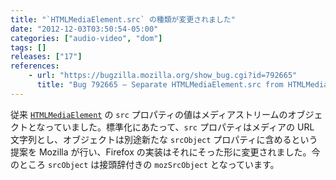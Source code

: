```yaml
---
title: "`HTMLMediaElement.src` の種類が変更されました"
date: "2012-12-03T03:50:54-05:00"
categories: ["audio-video", "dom"]
tags: []
releases: ["17"]
references:
    - url: "https://bugzilla.mozilla.org/show_bug.cgi?id=792665"
      title: "Bug 792665 – Separate HTMLMediaElement.src from HTMLMediaElement.srcObject"
---
```

従来 [`HTMLMediaElement`](https://developer.mozilla.org/docs/DOM/HTMLMediaElement) の `src` プロパティの値はメディアストリームのオブジェクトとなっていました。標準化にあたって、`src` プロパティはメディアの URL 文字列とし、オブジェクトは別途新たな `srcObject` プロパティに含めるという提案を Mozilla が行い、Firefox の実装はそれにそった形に変更されました。今のところ `srcObject` は接頭辞付きの `mozSrcObject` となっています。
